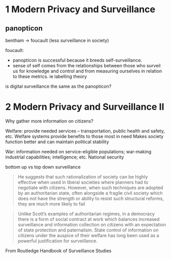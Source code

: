 # 1 Modern Privacy and Surveillance

## panopticon 

bentham -> foucault (less surveillance in society)

foucault:

- panopticon is successful because it breeds self-surveillance.
- sense of self comes from the relationships between those who surveil us for knowledge and control and from measuring ourselves in relation to these metrics. ie labelling theory

is digital surveillance the same as the panopticon?

# 2  Modern Privacy and Surveillance II

Why gather more information on citizens?

Welfare: provide needed services – transportation, public health and safety, etc.
	Welfare systems provide benefits to those most in need
		Makes society function better and can maintain political stability

War: information needed on service-eligible populations; war-making industrial capabilities; intelligence; etc.
	National security

bottom up vs top down surveillance

> He suggests that such rationalization of society can be highly effective when used in liberal societies where planners had to negotiate with citizens. However, when such techniques are adopted by an authoritarian state, often alongside a fragile civil society which does not have the strength or ability to resist such structural reforms, they are much more likely to fail

> Unlike Scott’s examples of authoritarian regimes, in a democracy there is a form of social contract at work which balances increased surveillance and information collection on citizens with an expectation of state protection and paternalism. State control of information on citizens under the auspice of their welfare has long been used as a powerful justification for surveillance.

From Routledge Handbook of Surveillance Studies
